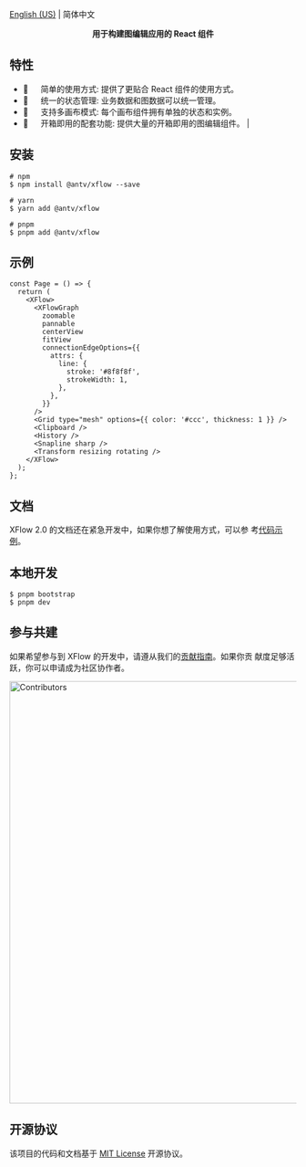 [English (US)](README.md) | 简体中文

<p align="center"><strong>用于构建图编辑应用的 React 组件</strong></p>

## 特性

- 🌱 　 简单的使用方式: 提供了更贴合 React 组件的使用方式。
- 🚀 　 统一的状态管理: 业务数据和图数据可以统一管理。
- 🧲 　 支持多画布模式: 每个画布组件拥有单独的状态和实例。
- 💯 　 开箱即用的配套功能: 提供大量的开箱即用的图编辑组件。 |

## 安装

```shell
# npm
$ npm install @antv/xflow --save

# yarn
$ yarn add @antv/xflow

# pnpm
$ pnpm add @antv/xflow
```

## 示例

```tsx
const Page = () => {
  return (
    <XFlow>
      <XFlowGraph
        zoomable
        pannable
        centerView
        fitView
        connectionEdgeOptions={{
          attrs: {
            line: {
              stroke: '#8f8f8f',
              strokeWidth: 1,
            },
          },
        }}
      />
      <Grid type="mesh" options={{ color: '#ccc', thickness: 1 }} />
      <Clipboard />
      <History />
      <Snapline sharp />
      <Transform resizing rotating />
    </XFlow>
  );
};
```

## 文档

XFlow 2.0 的文档还在紧急开发中，如果你想了解使用方式，可以参
考[代码示例](https://github.com/antvis/XFlow/tree/2.0/apps/basic/src/pages)。

## 本地开发

```shell
$ pnpm bootstrap
$ pnpm dev
```

## 参与共建

如果希望参与到 XFlow 的开发中，请遵从我们的[贡献指南](/CONTRIBUTING.zh-CN.md)。如果你贡
献度足够活跃，你可以申请成为社区协作者。

<a href="https://github.com/antvis/xflow/graphs/contributors">
  <img src="/CONTRIBUTORS.svg" alt="Contributors" width="740" />
</a>

## 开源协议

该项目的代码和文档基于 [MIT License](/LICENSE) 开源协议。
